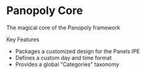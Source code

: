 Panopoly Core
=============
The magical core of the Panopoly framework

Key Features
* Packages a customized design for the Panels IPE
* Defines a custom day and time format
* Provides a global "Categories" taxonomy
